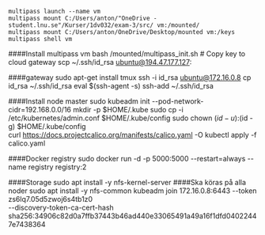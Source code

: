    
    multipass launch --name vm   
    multipass mount C:/Users/anton/"OneDrive - student.lnu.se"/Kurser/1dv032/exam-3/src/ vm:/mounted/
    multipass mount C:/Users/anton/OneDrive/Desktop/mounted vm:/keys
    multipass shell vm
    
####Install multipass vm
    bash /mounted/multipass_init.sh
    # Copy key to cloud gateway
    scp ~/.ssh/id_rsa ubuntu@194.47.177.127:
       
####gateway
    sudo apt-get install tmux
    ssh -i id_rsa ubuntu@172.16.0.8
    cp id_rsa ~/.ssh/id_rsa
    eval $(ssh-agent -s)
    ssh-add ~/.ssh/id_rsa
    
####Install node master
    sudo kubeadm init --pod-network-cidr=192.168.0.0/16
    mkdir -p $HOME/.kube
    sudo cp -i /etc/kubernetes/admin.conf $HOME/.kube/config
    sudo chown $(id -u):$(id -g) $HOME/.kube/config  
    curl https://docs.projectcalico.org/manifests/calico.yaml -O
    kubectl apply -f calico.yaml
    
####Docker registry
    sudo docker run -d -p 5000:5000 --restart=always --name registry registry:2
    
    
####Storage
    sudo apt install -y nfs-kernel-server
####Ska köras på alla noder
    sudo apt install -y nfs-common
    kubeadm join 172.16.0.8:6443 --token zs6lq7.05d5zwoj6s4tb1z0 \
           --discovery-token-ca-cert-hash sha256:34906c82d0a7ffb37443b46ad440e33065491a49a16f1dfd04022447e7438364
    